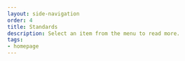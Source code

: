 ```yaml
---
layout: side-navigation
order: 4
title: Standards
description: Select an item from the menu to read more.
tags:
- homepage
---
```

